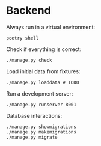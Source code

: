 # Backend

Always run in a virtual environment:

```shell
poetry shell
```

Check if everything is correct:

```shell
./manage.py check
```

Load initial data from fixtures:

```shell
./manage.py loaddata # TODO
```

Run a development server:

```shell
./manage.py runserver 8001
```

Database interactions:

```shell
./manage.py showmigrations
./manage.py makemigrations
./manage.py migrate
```
